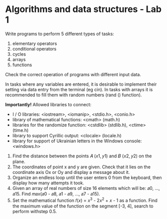 # Algorithms and data structures - Lab 1

Write programs to perform 5 different types of tasks:
1) elementary operators
2) conditional operators
3) cycles
4) arrays
5) functions

Check the correct operation of programs with different input data. 

In tasks where any variables are entered, it is desirable to implement their setting via data entry from the terminal (eg cin). In tasks with arrays it is recommended to fill them with random numbers (rand () function).

<b>Importantly!</b> Allowed libraries to connect:
- I / O libraries: \<iostream>, \<iomanip>, <stdio.h>, <conio.h>
- library of mathematical functions: \<cmath> (math.h)
- libraries for the randomize function: \<cstdlib> (stdlib.h), \<ctime> (time.h)
- library to support Cyrillic output: \<clocale> (locale.h)
- library for support of Ukrainian letters in the Windows console: <windows.h>

1. Find the distance between the points 𝐴 (𝑥1, 𝑦1) and 𝐵 (𝑥2, 𝑦2) on the plane.
2. The coordinates of point x and y are given. Check that it lies on the coordinate axis Ox or Oy and display a message about it.
3. Organize an endless loop until the user enters 0 from the keyboard, then display how many attempts it took.
4. Given an array of real numbers of size 16 elements which will be: 𝑎0, ..., 𝑎15. Find 𝑚𝑎𝑥(𝑎0 - 𝑎8, 𝑎1 - 𝑎9, ..., 𝑎7 - 𝑎15).
5. Set the mathematical function 𝑓(𝑥) = 𝑥<sup>3</sup> - 2𝑥<sup>2</sup> + 𝑥 - 1 as a function. Find the maximum value of the function on the segment [-3, 4], search to perform withstep 0.5.

